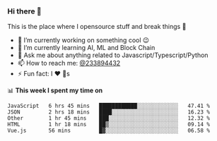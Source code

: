 ### Hi there 👋

<!--
**a233894432/a233894432** is a ✨ _special_ ✨ repository because its `README.md` (this file) appears on your GitHub profile.

Here are some ideas to get you started:

- 🔭 I’m currently working on ...
- 🌱 I’m currently learning ...
- 👯 I’m looking to collaborate on ...
- 🤔 I’m looking for help with ...
- 💬 Ask me about ...
- 📫 How to reach me: ...
- 😄 Pronouns: ...
- ⚡ Fun fact: ...
-->
 
 
This is the place where I opensource stuff and break things :rofl:

- 🔭 I’m currently working on something cool :wink:
- 🌱 I’m currently learning AI, ML and Block Chain
- 💬 Ask me about anything related to Javascript/Typescript/Python
- 📫 How to reach me: [@233894432](https://twitter.com/233894432)
- ⚡ Fun fact: I :heart: :dog:s

📊 **This week I spent my time on**
<!--START_SECTION:waka-->
```text
JavaScript   6 hrs 45 mins   ████████████░░░░░░░░░░░░░   47.41 % 
JSON         2 hrs 18 mins   ████░░░░░░░░░░░░░░░░░░░░░   16.23 % 
Other        1 hr 45 mins    ███░░░░░░░░░░░░░░░░░░░░░░   12.32 % 
HTML         1 hr 18 mins    ██▒░░░░░░░░░░░░░░░░░░░░░░   09.14 % 
Vue.js       56 mins         █▓░░░░░░░░░░░░░░░░░░░░░░░   06.58 % 
```
<!--END_SECTION:waka-->
